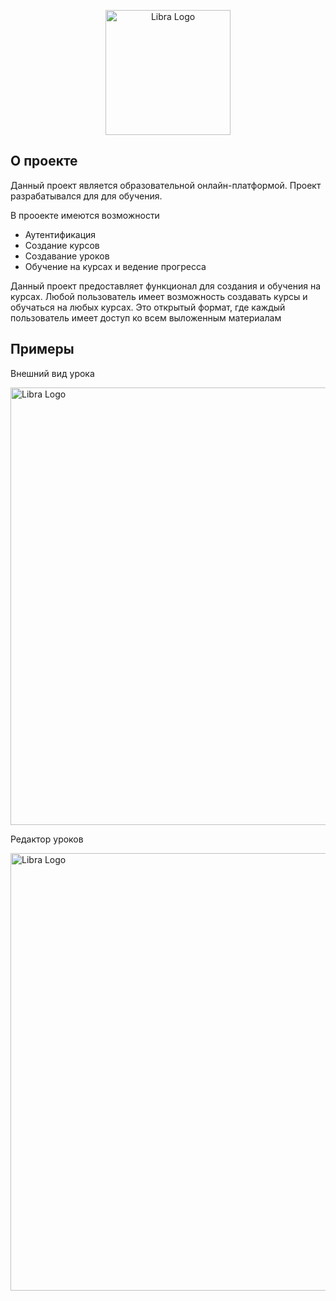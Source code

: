 <p align="center"><a href="https://laravel.com" target="_blank"><img src="https://github.com/xantrareq/Online-educational_platform/blob/master/public/myassets/Frame.svg" width="200" alt="Libra Logo"></a></p>

## О проекте

Данный проект является образовательной онлайн-платформой. Проект разрабатывался для для обучения.

В прооекте имеются возможности
- Аутентификация
- Создание курсов
- Создавание уроков
- Обучение на курсах и ведение прогресса

Данный проект предоставляет функционал для создания и обучения на курсах. Любой пользователь имеет возможность создавать курсы и обучаться на любых курсах. Это открытый формат, где каждый пользователь имеет доступ ко всем выложенным материалам



## Примеры
Внешний вид урока
<p align="left"><a href="https://laravel.com" target="_blank"><img src="https://github.com/xantrareq/Online-educational_platform/assets/90933432/cde10004-079e-4743-a46c-2084d72d729a" width="700" alt="Libra Logo"></a></p>
Редактор уроков
<p align="left"><a href="https://laravel.com" target="_blank"><img src="![image](https://github.com/xantrareq/Online-educational_platform/assets/90933432/1bbd7145-18e2-4fbc-9c88-d19a85516ce2)" width="700" alt="Libra Logo"></a></p>
